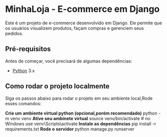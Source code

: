 # MinhaLoja - E-commerce em Django

Este é um projeto de e-commerce desenvolvido em Django. Ele permite que os usuários visualizem produtos, façam compras e gerenciem seus pedidos.

## Pré-requisitos

Antes de começar, você precisará de algumas dependências:

- [Python](https://www.python.org/downloads/) 3.x

## Como rodar o projeto localmente

Siga os passos abaixo para rodar o projeto em seu ambiente local,Rode esses comandos:


**Crie um ambiente virtual python (opcional,porém recomendado)**
python -m venv venv
**Ative seu ambinete virtual**
source venv/bin/activate  # no Windows use venv\Scripts\activate
**Instale as dependências**
pip install -r requirements.txt
**Rode o servidor**
python manage.py runserver

